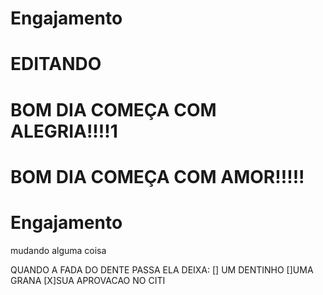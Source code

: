 # Engajamento
# EDITANDO
# BOM DIA COMEÇA COM ALEGRIA!!!!1
# BOM DIA COMEÇA COM AMOR!!!!!
# Engajamento

mudando alguma coisa

QUANDO A FADA DO DENTE PASSA ELA DEIXA:
[] UM DENTINHO
[]UMA GRANA
[X]SUA APROVACAO NO CITI